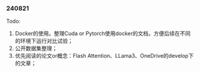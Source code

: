 ### 240821

Todo:
1. Docker的使用。整理Cuda or Pytorch使用docker的文档，方便后续在不同的环境下运行对比试验；
2. 公开数据集整理；
3. 优先阅读的论文or概念：Flash Attention、LLama3、OneDrive的develop下的文章；

